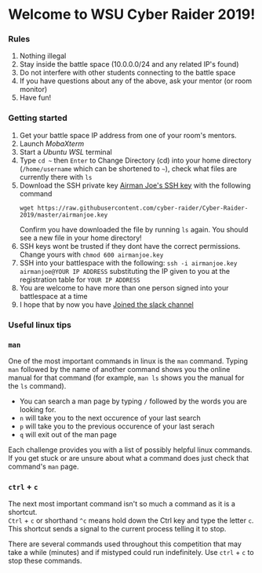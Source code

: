 # Welcome to WSU Cyber Raider 2019!

### Rules

1. Nothing illegal
2. Stay inside the battle space (10.0.0.0/24 and any related IP's found)
3. Do not interfere with other students connecting to the battle space
4. If you have questions about any of the above, ask your mentor (or room monitor)
5. Have fun!

### Getting started

1. Get your battle space IP address from one of your room's mentors.
2. Launch *MobaXterm*
3. Start a *Ubuntu WSL* terminal
4. Type `cd ~` then `Enter` to Change Directory (cd) into your home directory (`/home/username` which can be shortened to `~`), check what files are currently there with `ls`
5. Download the SSH private key [Airman Joe's SSH key](airmanjoe.key) with the following command 
   ```
   wget https://raw.githubusercontent.com/cyber-raider/Cyber-Raider-2019/master/airmanjoe.key 
   ``` 
   Confirm you have downloaded the file by running `ls` again.  You should see a
   new file in your home directory!
6. SSH keys wont be trusted if they dont have the correct permissions.  
   Change yours with `chmod 600 airmanjoe.key`
7. SSH into your battlespace with the following: 
   `ssh -i airmanjoe.key airmanjoe@YOUR IP ADDRESS` substituting the IP given to you 
   at the registration table for `YOUR IP ADDRESS`
8. You are welcome to have more than one person signed into your battlespace at 
   a time
9. I hope that by now you have [Joined the slack channel](https://join.slack.com/t/cyberraider2019/shared_invite/enQtODM4NjM1NzQ2MTM0LTQ1ODQ0NjdhOWE4ZmNhZjQ0ZGNkNWNjNTA0MjhhZGY1NTcwNzA4NWYxOGMxMDNjMjE1OTI2NzExNGI4ZWY4Y2I)

### Useful linux tips
### `man`
One of the most important commands in linux is the `man` command.  Typing 
`man` followed by the name of another command shows you the online manual 
for that command (for example, `man ls` shows you the manual for the `ls` 
command).
* You can search a man page by typing `/` followed by the words you are looking for.
* `n` will take you to the next occurence of your last search
* `p` will take you to the previous occurence of your last serach
* `q` will exit out of the man page

Each challenge provides you with a list of possibly helpful linux commands.  
If you get stuck or are unsure about what a command does just check that command's `man` page.

### `ctrl` + `c`
The next most important command isn't so much a command as it is a shortcut.  
`Ctrl` + `c` or shorthand `^c` means hold down the Ctrl key and type the 
letter `c`.  This shortcut sends a signal to the current process telling it to 
stop.

There are several commands used throughout this competition that may take a 
while (minutes) and if mistyped could run indefinitely.  Use `ctrl` + `c` to 
stop these commands.


